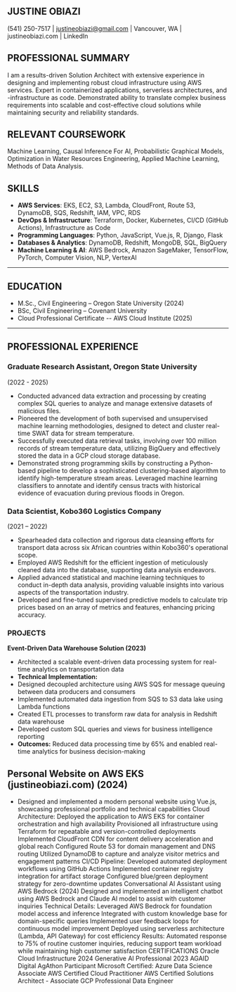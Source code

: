 ## JUSTINE OBIAZI

(541) 250-7517 | justineobiazi@gmail.com | Vancouver, WA | justineobiazi.com | LinkedIn

## PROFESSIONAL SUMMARY

I am a results-driven Solution Architect with extensive experience in designing and implementing robust cloud infrastructure using AWS services. Expert in containerized applications, serverless architectures, and -infrastructure as code. Demonstrated ability to translate complex business requirements into scalable and cost-effective cloud solutions while maintaining security and reliability standards.

## RELEVANT COURSEWORK
Machine Learning, Causal Inference For AI, Probabilistic Graphical Models, Optimization in Water Resources Engineering, Applied Machine Learning, Methods of Data Analysis.

## SKILLS
- **AWS Services**: EKS, EC2, S3, Lambda, CloudFront, Route 53, DynamoDB, SQS, Redshift, IAM, VPC, RDS
- **DevOps & Infrastructure**: Terraform, Docker, Kubernetes, CI/CD (GitHub Actions), Infrastructure as Code
- **Programming Languages**: Python, JavaScript, Vue.js, R, Django, Flask
- **Databases & Analytics**: DynamoDB, Redshift, MongoDB, SQL, BigQuery
- **Machine Learning & AI**: AWS Bedrock, Amazon SageMaker, TensorFlow, PyTorch, Computer Vision, NLP, VertexAI
---
## EDUCATION
- M.Sc., Civil Engineering – Oregon State University (2024)
- BSc, Civil Engineering – Covenant University
- Cloud Professional Certificate -- AWS Cloud Institute (2025)
---
## PROFESSIONAL EXPERIENCE
### Graduate Research Assistant, Oregon State University
(2022 - 2025)

- Conducted advanced data extraction and processing by creating complex SQL queries to analyze and manage extensive datasets of malicious files.
- Pioneered the development of both supervised and unsupervised machine learning methodologies, designed to detect and cluster real-time SWAT data for stream temperature.
- Successfully executed data retrieval tasks, involving over 100 million records of stream temperature data, utilizing BigQuery and effectively stored the data in a GCP cloud storage database.
- Demonstrated strong programming skills by constructing a Python-based pipeline to develop a sophisticated clustering-based algorithm to identify high-temperature stream areas.
Leveraged machine learning classifiers to annotate and identify census tracts with historical evidence of evacuation during previous floods in Oregon.

### Data Scientist, Kobo360 Logistics Company 
(2021 – 2022)
- Spearheaded data collection and rigorous data cleansing efforts for transport data across six African countries within Kobo360's operational scope.
- Employed AWS Redshift for the efficient ingestion of meticulously cleaned data into the database, supporting data analysis endeavors.
- Applied advanced statistical and machine learning techniques to conduct in-depth data analysis, providing valuable insights into various aspects of the transportation industry.
- Developed and fine-tuned supervised predictive models to calculate trip prices based on an array of metrics and features, enhancing pricing accuracy.



### PROJECTS
**Event-Driven Data Warehouse Solution (2023)**

- Architected a scalable event-driven data processing system for real-time analytics on transportation data
- **Technical Implementation:**
 - Designed decoupled architecture using AWS SQS for message queuing between data producers and consumers
 - Implemented automated data ingestion from SQS to S3 data lake using Lambda functions
 - Created ETL processes to transform raw data for analysis in Redshift data warehouse
 -  Developed custom SQL queries and views for business intelligence reporting
- **Outcomes:** Reduced data processing time by 65% and enabled real-time analytics for business decision-making

## Personal Website on AWS EKS (justineobiazi.com) (2024)
- Designed and implemented a modern personal website using Vue.js, showcasing professional portfolio and technical capabilities
Cloud Architecture:
Deployed the application to AWS EKS for container orchestration and high availability
Provisioned all infrastructure using Terraform for repeatable and version-controlled deployments
Implemented CloudFront CDN for content delivery acceleration and global reach
Configured Route 53 for domain management and DNS routing
Utilized DynamoDB to capture and analyze visitor metrics and engagement patterns
CI/CD Pipeline:
Developed automated deployment workflows using GitHub Actions
Implemented container registry integration for artifact storage
Configured blue/green deployment strategy for zero-downtime updates
Conversational AI Assistant using AWS Bedrock (2024)
Designed and implemented an intelligent chatbot using AWS Bedrock and Claude AI model to assist with customer inquiries
Technical Details:
Leveraged AWS Bedrock for foundation model access and inference
Integrated with custom knowledge base for domain-specific queries
Implemented user feedback loops for continuous model improvement
Deployed using serverless architecture (Lambda, API Gateway) for cost efficiency
Results: Automated response to 75% of routine customer inquiries, reducing support team workload while maintaining high customer satisfaction
CERTIFICATIONS
Oracle Cloud Infrastructure 2024 Generative AI Professional
2023 AGAID Digital AgAthon Participant
Microsoft Certified: Azure Data Science Associate
AWS Certified Cloud Practitioner
AWS Certified Solutions Architect - Associate
GCP Professional Data Engineer
